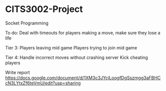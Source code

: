 # CITS3002-Project
Socket Programming 

To do:
  Deal with timeouts for players making a move, make sure they lose a life
  
  Tier 3:
    Players leaving mid game
    Players trying to join mid game
  
  Tier 4:
    Handle incorrect moves without crashing server
    Kick cheating players
  
  Write report
    https://docs.google.com/document/d/1XM3c3JYcjLoogfDgSszmgg3aFBHCcN3LYtxZf6teVmU/edit?usp=sharing
